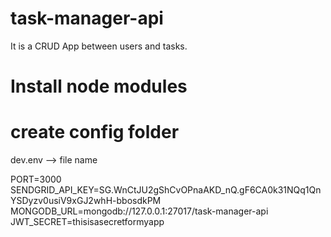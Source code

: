 # task-manager-api
It is a CRUD App between users and tasks.


# Install node modules 
# create config folder 
  dev.env  --> file name
  
  PORT=3000
  SENDGRID_API_KEY=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
  MONGODB_URL=mongodb://127.0.0.1:27017/task-manager-api
  JWT_SECRET=thisisasecretformyapp
